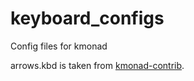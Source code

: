 # keyboard_configs
Config files for kmonad

arrows.kbd is taken from [kmonad-contrib](https://github.com/kmonad/kmonad-contrib/tree/master/keymaps/iTzHard).
